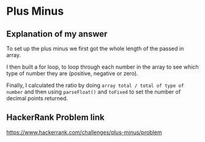 # Plus Minus

## Explanation of my answer

To set up the plus minus we first got the whole length of the passed in array.

I then built a for loop, to loop through each number in the array to see which type of number they are (positive, negative or zero).

Finally, I calculated the ratio by doing `array total / total of type of number` and then using `parseFloat()` and `toFixed` to set the number of decimal points returned.

## HackerRank Problem link

https://www.hackerrank.com/challenges/plus-minus/problem
